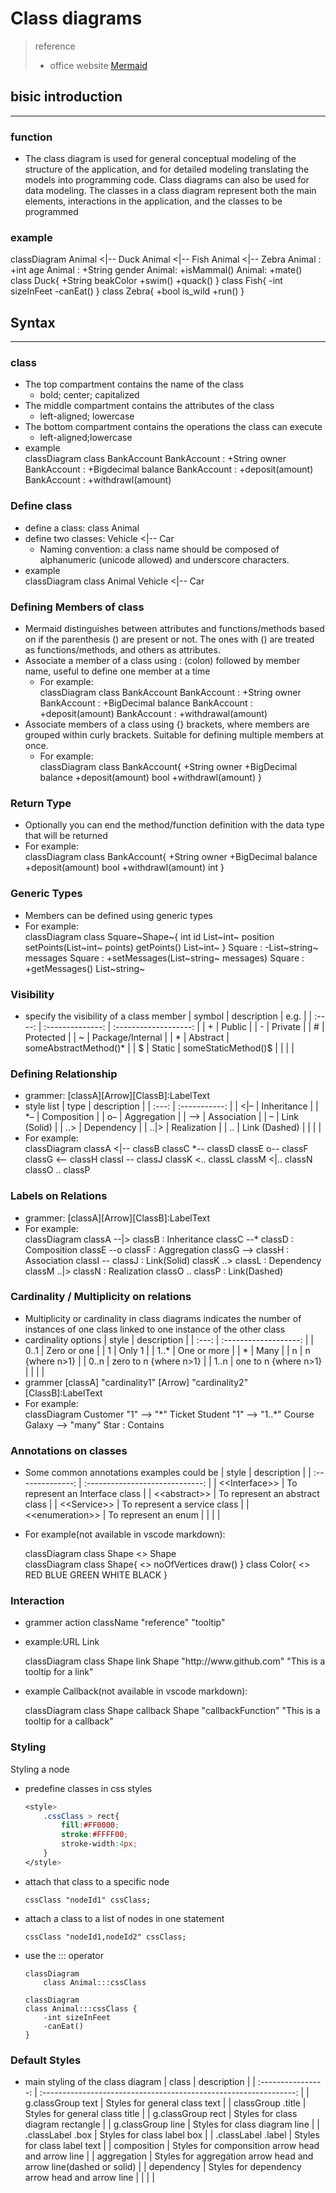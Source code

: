 <link rel='stylesheet' href="style.css">

<h1> Class diagrams </h1>

> reference
> - office website [Mermaid](https://mermaid-js.github.io/mermaid/diagrams-and-syntax-and-examples/classDiagram.html)

<h2> bisic introduction </h2><hr>

<h3> function </h3>

- The class diagram is used for general conceptual modeling of the structure of the application, and for detailed modeling translating the models into programming code. Class diagrams can also be used for data modeling. The classes in a class diagram represent both the main elements, interactions in the application, and the classes to be programmed

<h3> example </h3>

<div class=mermaid>
    classDiagram
        Animal <|-- Duck
        Animal <|-- Fish
        Animal <|-- Zebra
        Animal : +int age
        Animal : +String gender
        Animal: +isMammal()
        Animal: +mate()
        class Duck{
            +String beakColor
            +swim()
            +quack()
        }
        class Fish{
            -int sizeInFeet
            -canEat()
        }
        class Zebra{
            +bool is_wild
            +run()
        }
</div>

<h2> Syntax </h2> <hr>
<h3> class </h3>

- The top compartment contains the name of the class
  - <span class="feedback"> bold; center; capitalized </span>
- The middle compartment contains the attributes of the class
  - <span class="feedback"> left-aligned; lowercase </span>
- The bottom compartment contains the operations the class can execute
  - <span class="feedback"> left-aligned;lowercase </span>
- example
    <div class=mermaid>
    classDiagram
        class BankAccount
        BankAccount : +String owner
        BankAccount : +Bigdecimal balance
        BankAccount : +deposit(amount)
        BankAccount : +withdrawl(amount)
    </div>

<h3> Define class </h3>

- define a class: <span class=command> class Animal </span>
- define two classes: <span class=command> Vehicle <|-- Car </span>
  - <span class=hint>Naming convention: a class name should be composed of alphanumeric (unicode allowed) and underscore characters.</span>
- example
    <div class=mermaid>
        classDiagram
            class Animal
            Vehicle <|-- Car
    </div>

<h3> Defining Members of class </h3>

- Mermaid distinguishes between attributes and functions/methods based on if the parenthesis () are present or not. The ones with () are treated as functions/methods, and others as attributes.
- Associate a member of a class using : (colon) followed by member name, useful to define one member at a time
  - For example:
    <div class=mermaid>
        classDiagram
            class BankAccount
                BankAccount : +String owner
                BankAccount : +BigDecimal balance
                BankAccount : +deposit(amount)
                BankAccount : +withdrawal(amount)
    </div>
- Associate members of a class using {} brackets, where members are grouped within curly brackets. Suitable for defining multiple members at once.
  - For example:
    <div class=mermaid>
        classDiagram
            class BankAccount{
                +String owner
                +BigDecimal balance
                +deposit(amount) bool
                +withdrawl(amount)
            }
    </div>

<h3> Return Type </h3>

- Optionally you can end the method/function definition with the data type that will be returned
- For example:
    <div class=mermaid>
        classDiagram
        class BankAccount{
            +String owner
            +BigDecimal balance
            +deposit(amount) bool
            +withdrawl(amount) int
        }
    </div>

<h3> Generic Types </h3>

- Members can be defined using generic types
- For example:
    <div class=mermaid>
        classDiagram
        class Square~Shape~{
            int id
            List~int~ position
            setPoints(List~int~ points)
            getPoints() List~int~
        }
        Square : -List~string~ messages
        Square : +setMessages(List~string~ messages)
        Square : +getMessages() List~string~
    </div>

<h3> Visibility </h3>

- specify the visibility of a class member
  | symbol |   description    |         e.g.          |
  | :----: | :--------------: | :-------------------: |
  |   +    |      Public      |
  |   -    |     Private      |
  |   #    |    Protected     |
  |   ~    | Package/Internal |
  |   *    |     Abstract     | someAbstractMethod()* |
  |   $    |      Static      |  someStaticMethod()$  |
  |        |                  |

<h3> Defining Relationship </h3>

- grammer:<span class=command> [classA][Arrow][ClassB]:LabelText </span>
- style list
  | type  |  description  |
  | :---: | :-----------: |
  | <\|–  |  Inheritance  |
  |  *–   |  Composition  |
  |  o–   |  Aggregation  |
  |  –>   |  Association  |
  |   –   | Link (Solid)  |
  |  ..>  |  Dependency   |
  | ..\|> |  Realization  |
  |  ..   | Link (Dashed) |
  |       |               |
- For example:
    <div class=mermaid>
        classDiagram
        classA <|-- classB
        classC *-- classD
        classE o-- classF
        classG <-- classH
        classI -- classJ
        classK <.. classL
        classM <|.. classN
        classO .. classP
    </div>

<h3> Labels on Relations </h3>

- grammer: <span class=command> [classA][Arrow][ClassB]:LabelText </span>
- For example:
    <div class=mermaid>
        classDiagram
        classA --|> classB : Inheritance
        classC --* classD : Composition
        classE --o classF : Aggregation
        classG --> classH : Association
        classI -- classJ : Link(Solid)
        classK ..> classL : Dependency
        classM ..|> classN : Realization
        classO .. classP : Link(Dashed)
    </div>

<h3> Cardinality / Multiplicity on relations
 </h3>

- Multiplicity or cardinality in class diagrams indicates the number of instances of one class linked to one instance of the other class
- cardinality options
  | style |      description      |
  | :---: | :-------------------: |
  | 0..1  |      Zero or one      |
  |   1   |        Only 1         |
  | 1..*  |      One or more      |
  |   *   |         Many          |
  |   n   |     n {where n>1}     |
  | 0..n  | zero to n {where n>1} |
  | 1..n  | one to n {where n>1}  |
  |       |                       |
- grammer <span class=command> [classA] "cardinality1" [Arrow] "cardinality2" [ClassB]:LabelText </span>
- For example:
    <div class=mermaid>
        classDiagram
            Customer "1" --> "*" Ticket
            Student "1" --> "1..*" Course
            Galaxy --> "many" Star : Contains
    </div>

<h3> Annotations on classes </h3>

- Some common annotations examples could be
  |      style       |           description           |
  | :--------------: | :-----------------------------: |
  |  <\<Interface>>  | To represent an Interface class |
  |  <\<abstract>>   | To represent an abstract class  |
  |   <\<Service>>   |  To represent a service class   |
  | <\<enumeration>> |      To represent an enum       |
  |                  |                                 |
- For example(not available in vscode markdown):
    <div class=mermaid>
        classDiagram
            class Shape
            <<interface>> Shape
    </div>

    <div class=mermaid>
        classDiagram
        class Shape{
            <<interface>>
            noOfVertices
            draw()
        }
        class Color{
            <<enumeration>>
            RED
            BLUE
            GREEN
            WHITE
            BLACK
        }
    </div>

<h3> Interaction </h3>

- grammer <span class=command> action className "reference" "tooltip" </span>
- example:URL Link
    <div class=mermaid>
        classDiagram
        class Shape
        link Shape "http://www.github.com" "This is a tooltip for a link"
    </div>
- example Callback(not available in vscode markdown):
    <div class=mermaid>
        classDiagram
        class Shape
        callback Shape "callbackFunction" "This is a tooltip for a callback"
        <script>
            var callbackFunction = function(){
                alert('A callback was triggered');
            }
        <script>
    </div>

- a full example using interactive links in an html context
    <body>
    <div class="mermaid">
        classDiagram
        Animal <|-- Duck
        Animal <|-- Fish
        Animal <|-- Zebra
        Animal : +int age
        Animal : +String gender
        Animal: +isMammal()
        Animal: +mate()
        class Duck{
        +String beakColor
        +swim()
        +quack()
        }
        class Fish{
        -int sizeInFeet
        -canEat()
        }
        class Zebra{
        +bool is_wild
        +run()
        }

        callback Duck callback "Tooltip"
        click Zebra "http://www.github.com" "This is a link"
    </div>

    <script>
        var callback = function(){
            alert('A callback was triggered');
        }
        var config = {
        startOnLoad:true,
        securityLevel:'loose',
        };

        mermaid.initialize(config);
    </script>
    </body>

<h3> Styling </h3>

Styling a node
- predefine classes in css styles
    ```css
    <style>
        .cssClass > rect{
            fill:#FF0000;
            stroke:#FFFF00;
            stroke-width:4px;
        }
    </style>
    ```
- attach that class to a specific node
    ```
    cssClass "nodeId1" cssClass;
    ```
- attach a class to a list of nodes in one statement
    ```
    cssClass "nodeId1,nodeId2" cssClass;
    ```
- use the ::: operator
    ```
    classDiagram
        class Animal:::cssClass

    classDiagram
    class Animal:::cssClass {
        -int sizeInFeet
        -canEat()
    }
    ```

<h3> Default Styles </h3>

- main styling of the class diagram
  |       class        |                            description                            |
  | :----------------: | :---------------------------------------------------------------: |
  | g.classGroup text  |                   Styles for general class text                   |
  | classGroup .title  |                  Styles for general class title                   |
  | g.classGroup rect  |                Styles for class diagram rectangle                 |
  | g.classGroup line  |                   Styles for class diagram line                   |
  |  .classLabel .box  |                    Styles for class label box                     |
  | .classLabel .label |                    Styles for class label text                    |
  |    composition     |         Styles for componsition arrow head and arrow line         |
  |    aggregation     | Styles for aggregation arrow head and arrow line(dashed or solid) |
  |     dependency     |          Styles for dependency arrow head and arrow line          |
  |                    |                                                                   |